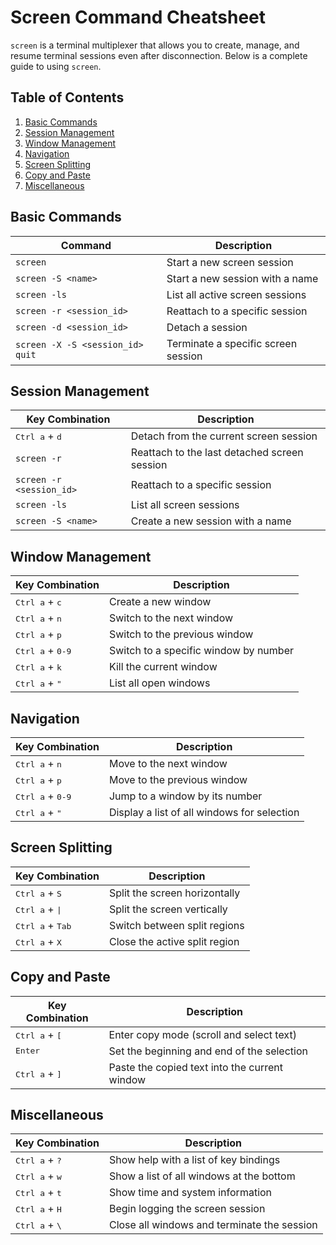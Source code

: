 # Screen Command Cheatsheet

`screen` is a terminal multiplexer that allows you to create, manage, and resume terminal sessions even after disconnection. Below is a complete guide to using `screen`.

## Table of Contents
1. [Basic Commands](#basic-commands)
2. [Session Management](#session-management)
3. [Window Management](#window-management)
4. [Navigation](#navigation)
5. [Screen Splitting](#screen-splitting)
6. [Copy and Paste](#copy-and-paste)
7. [Miscellaneous](#miscellaneous)

## Basic Commands

| Command                            | Description                                      |
| ---------------------------------- | ------------------------------------------------ |
| `screen`                           | Start a new screen session                       |
| `screen -S <name>`                 | Start a new session with a name                  |
| `screen -ls`                       | List all active screen sessions                  |
| `screen -r <session_id>`           | Reattach to a specific session                   |
| `screen -d <session_id>`           | Detach a session                                 |
| `screen -X -S <session_id> quit`   | Terminate a specific screen session              |

## Session Management

| Key Combination                    | Description                                      |
| ---------------------------------- | ------------------------------------------------ |
| <kbd>Ctrl a</kbd> + <kbd>d</kbd>   | Detach from the current screen session           |
| `screen -r`                        | Reattach to the last detached screen session     |
| `screen -r <session_id>`           | Reattach to a specific session                   |
| `screen -ls`                       | List all screen sessions                         |
| `screen -S <name>`                 | Create a new session with a name                 |

## Window Management

| Key Combination                    | Description                                      |
| ---------------------------------- | ------------------------------------------------ |
| <kbd>Ctrl a</kbd> + <kbd>c</kbd>   | Create a new window                              |
| <kbd>Ctrl a</kbd> + <kbd>n</kbd>   | Switch to the next window                        |
| <kbd>Ctrl a</kbd> + <kbd>p</kbd>   | Switch to the previous window                    |
| <kbd>Ctrl a</kbd> + <kbd>0-9</kbd> | Switch to a specific window by number            |
| <kbd>Ctrl a</kbd> + <kbd>k</kbd>   | Kill the current window                          |
| <kbd>Ctrl a</kbd> + <kbd>"</kbd>   | List all open windows                            |

## Navigation

| Key Combination                    | Description                                      |
| ---------------------------------- | ------------------------------------------------ |
| <kbd>Ctrl a</kbd> + <kbd>n</kbd>   | Move to the next window                          |
| <kbd>Ctrl a</kbd> + <kbd>p</kbd>   | Move to the previous window                      |
| <kbd>Ctrl a</kbd> + <kbd>0-9</kbd> | Jump to a window by its number                   |
| <kbd>Ctrl a</kbd> + <kbd>"</kbd>   | Display a list of all windows for selection      |

## Screen Splitting

| Key Combination                    | Description                                      |
| ---------------------------------- | ------------------------------------------------ |
| <kbd>Ctrl a</kbd> + <kbd>S</kbd>   | Split the screen horizontally                    |
| <kbd>Ctrl a</kbd> + <kbd>\|</kbd>  | Split the screen vertically                      |
| <kbd>Ctrl a</kbd> + <kbd>Tab</kbd> | Switch between split regions                     |
| <kbd>Ctrl a</kbd> + <kbd>X</kbd>   | Close the active split region                    |

## Copy and Paste

| Key Combination                    | Description                                      |
| ---------------------------------- | ------------------------------------------------ |
| <kbd>Ctrl a</kbd> + <kbd>[</kbd>   | Enter copy mode (scroll and select text)         |
| <kbd>Enter</kbd>                   | Set the beginning and end of the selection       |
| <kbd>Ctrl a</kbd> + <kbd>]</kbd>   | Paste the copied text into the current window    |

## Miscellaneous

| Key Combination                    | Description                                      |
| ---------------------------------- | ------------------------------------------------ |
| <kbd>Ctrl a</kbd> + <kbd>?</kbd>   | Show help with a list of key bindings            |
| <kbd>Ctrl a</kbd> + <kbd>w</kbd>   | Show a list of all windows at the bottom         |
| <kbd>Ctrl a</kbd> + <kbd>t</kbd>   | Show time and system information                 |
| <kbd>Ctrl a</kbd> + <kbd>H</kbd>   | Begin logging the screen session                 |
| <kbd>Ctrl a</kbd> + <kbd>\\</kbd>  | Close all windows and terminate the session      |
